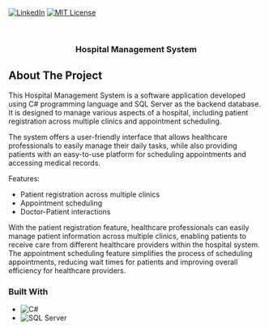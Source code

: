 

[![LinkedIn][linkedin-shield]][linkedin-url]
[![MIT License][license-shield]][license-url]

<br />
<div>

<h3 align="center">Hospital Management System </h3>

  <p align="center">
    
    
    
</div>

<!-- ABOUT THE PROJECT -->
## About The Project
This Hospital Management System is a software application developed using C# programming language and SQL Server as the backend database.<br>
It is designed to manage various aspects of a hospital, including patient registration across multiple clinics and appointment scheduling. <br>

The system offers a user-friendly interface that allows healthcare professionals to easily manage their daily tasks, while also providing patients with an easy-to-use platform for scheduling appointments and accessing medical records.

Features:

* Patient registration across multiple clinics
* Appointment scheduling
* Doctor-Patient interactions

With the patient registration feature, healthcare professionals can easily manage patient information across multiple clinics, enabling patients to receive care from different healthcare providers within the hospital system. <br>
The appointment scheduling feature simplifies the process of scheduling appointments, reducing wait times for patients and improving overall efficiency for healthcare providers.

### Built With

* ![C#](https://img.shields.io/badge/c%23-%23239120.svg?style=for-the-badge&logo=c-sharp&logoColor=white)
* ![SQL Server](https://img.shields.io/badge/Microsoft%20SQL%20Server-CC2927?style=for-the-badge&logo=microsoft%20sql%20server&logoColor=white)






<!-- https://www.markdownguide.org/basic-syntax/#reference-style-links -->
[license-shield]: https://img.shields.io/github/license/othneildrew/Best-README-Template.svg?style=for-the-badge
[license-url]: https://github.com/othneildrew/Best-README-Template/blob/master/LICENSE.txt
[linkedin-shield]: https://img.shields.io/badge/-LinkedIn-black.svg?style=for-the-badge&logo=linkedin&colorB=555
[linkedin-url]: https://www.linkedin.com/in/mohammed-fathi-4a08071a7/v

